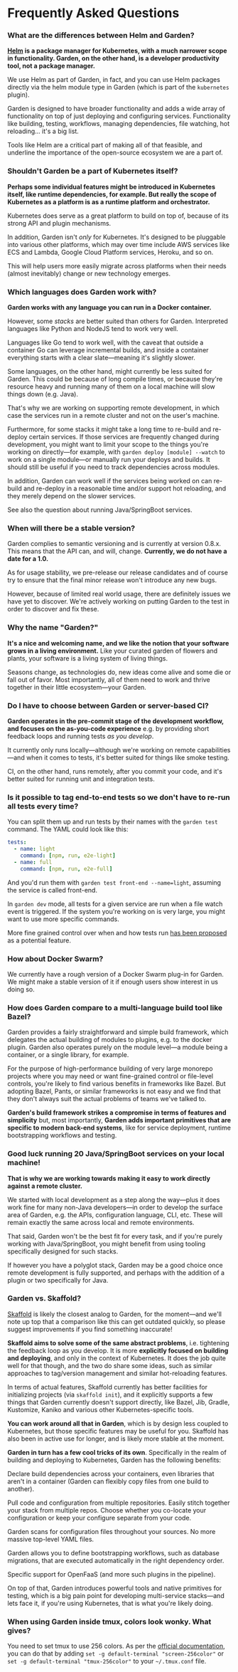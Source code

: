 # Frequently Asked Questions

### What are the differences between Helm and Garden? 

**[Helm](https://helm.sh/) is a package manager for Kubernetes, with a much narrower scope in functionality. Garden, on the other hand, is a developer productivity tool, not a package manager.**

We use Helm as part of Garden, in fact, and you can use Helm packages directly via the helm module type in Garden (which is part of the `kubernetes` plugin).

Garden is designed to have broader functionality and adds a wide array of functionality on top of just deploying and configuring services. Functionality like building, testing, workflows, managing dependencies, file watching, hot reloading... it's a big list.

Tools like Helm are a critical part of making all of that feasible, and underline the importance of the open-source ecosystem we are a part of.

### Shouldn't Garden be a part of Kubernetes itself? 

**Perhaps some individual features might be introduced in Kubernetes itself, like runtime dependencies, for example. But really the scope of Kubernetes as a platform is as a runtime platform and orchestrator.**

Kubernetes does serve as a great platform to build on top of, because of its strong API and plugin mechanisms.

In addition, Garden isn't *only* for Kubernetes. It's designed to be pluggable into various other platforms, which may over time include AWS services like ECS and Lambda, Google Cloud Platform services, Heroku, and so on.

This will help users more easily migrate across platforms when their needs (almost inevitably) change or new technology emerges.

### Which languages does Garden work with?

**Garden works with any language you can run in a Docker container.**

However, some *stacks* are better suited than others for Garden. Interpreted languages like Python and NodeJS tend to work very well.

Languages like Go tend to work well, with the caveat that outside a container Go can leverage incremental builds, and inside a container everything starts with a clear slate—meaning it's slightly slower.

Some languages, on the other hand, might currently be less suited for Garden. This could be because of long compile times, or because they're resource heavy and running many of them on a local machine will slow things down (e.g. Java). 

That's why we are working on supporting remote development, in which case the services run in a remote cluster and not on the user's machine.

Furthermore, for some stacks it might take a long time to re-build and re-deploy certain services. If those services are frequently changed during development, you might want to limit your scope to the things you're working on directly—for example, with `garden deploy [module] --watch` to work on a single module—or manually run your deploys and builds. It should still be useful if you need to track dependencies across modules.

In addition, Garden can work well if the services being worked on can re-build and re-deploy in a reasonable time and/or support hot reloading, and they merely depend on the slower services.

See also the question about running Java/SpringBoot services.

### When will there be a stable version? 

Garden complies to semantic versioning and is currently at version 0.8.x. This means that the API can, and will, change. **Currently, we do not have a date for a 1.0.**

As for usage stability, we pre-release our release candidates and of course try to ensure that the final minor release won't introduce any new bugs. 

However, because of limited real world usage, there are definitely issues we have yet to discover. We're actively working on putting Garden to the test in order to discover and fix these.

### Why the name "Garden?"

**It's a nice and welcoming name, and we like the notion that your software grows in a living environment.** Like your curated garden of flowers and plants, your software is a living system of living things. 

Seasons change, as technologies do, new ideas come alive and some die or fall out of favor. Most importantly, all of them need to work and thrive together in their little ecosystem—your Garden.

### Do I have to choose between Garden or server-based CI? 

**Garden operates in the pre-commit stage of the development workflow, and focuses on the as-you-code experience** e.g. by providing short feedback loops and running tests *as you develop*.

It currently only runs locally—although we're working on remote capabilities—and when it comes to tests, it's better suited for things like smoke testing.

CI, on the other hand, runs remotely, after you commit your code, and it's better suited for running unit and integration tests.

### Is it possible to tag end-to-end tests so we don't have to re-run all tests every time?

You can split them up and run tests by their names with the `garden test` command. The YAML could look like this:

```yaml
tests:
  - name: light
    command: [npm, run, e2e-light]
  - name: full
    command: [npm, run, e2e-full]
```

And you'd run them with `garden test front-end --name=light`, assuming the service is called front-end.

In `garden dev` mode, all tests for a given service are run when a file watch event is triggered. If the system you're working on is very large, you might want to use more specific commands.

More fine grained control over when and how tests run [has been proposed](https://github.com/garden-io/garden/issues/438) as a potential feature.

### How about Docker Swarm?

We currently have a rough version of a Docker Swarm plug-in for Garden. We might make a stable version of it if enough users show interest in us doing so.

### How does Garden compare to a multi-language build tool like Bazel? 

Garden provides a fairly straightforward and simple build framework, which delegates the actual building of modules to plugins, e.g. to the docker plugin. Garden also operates purely on the module level—a module being a container, or a single library, for example. 

For the purpose of high-performance building of very large monorepo projects where you may need or want fine-grained control or file-level controls, you're likely to find various benefits in frameworks like Bazel. But adopting Bazel, Pants, or similar frameworks is not easy and we find that they don't always suit the actual problems of teams we've talked to. 

**Garden's build framework strikes a compromise in terms of features and simplicity** but, most importantly, **Garden adds important primitives that are specific to modern back-end systems**, like for service deployment, runtime bootstrapping workflows and testing.

### Good luck running 20 Java/SpringBoot services on your local machine!

**That is why we are working towards making it easy to work directly against a remote cluster.**

We started with local development as a step along the way—plus it does work fine for many non-Java developers—in order to develop the surface area of Garden, e.g. the APIs, configuration language, CLI, etc. These will remain exactly the same across local and remote environments.

That said, Garden won't be the best fit for every task, and if you're purely working with Java/SpringBoot, you might benefit from using tooling specifically designed for such stacks. 

If however you have a polyglot stack, Garden may be a good choice once remote development is fully supported, and perhaps with the addition of a plugin or two specifically for Java.

### Garden vs. Skaffold? 

[Skaffold](https://github.com/GoogleContainerTools/skaffold) is likely the closest analog to Garden, for the moment—and we'll note up top that a comparison like this can get outdated quickly, so please suggest improvements if you find something inaccurate! 

**Skaffold aims to solve some of the same abstract problems**, i.e. tightening the feedback loop as you develop. It is more **explicitly focused on building and deploying**, and only in the context of Kubernetes. It does the job quite well for that though, and the two do share some ideas, such as similar approaches to tag/version management and similar hot-reloading features.

In terms of actual features, Skaffold currently has better facilities for initializing projects (via `skaffold init`), and it explicitly supports a few things that Garden currently doesn't support directly, like Bazel, Jib, Gradle, Kustomize, Kaniko and various other Kubernetes-specific tools. 

**You can work around all that in Garden**, which is by design less coupled to Kubernetes, but those specific features may be useful for you. Skaffold has also been in active use for longer, and is likely more stable at the moment.

**Garden in turn has a few cool tricks of its own**. Specifically in the realm of building and deploying to Kubernetes, Garden has the following benefits:

Declare build dependencies across your containers, even libraries that aren't in a container (Garden can flexibly copy files from one build to another).

Pull code and configuration from multiple repositories. Easily stitch together your stack from multiple repos. Choose whether you co-locate your configuration or keep your configure separate from your code.

Garden scans for configuration files throughout your sources. No more massive top-level YAML files.

Garden allows you to define bootstrapping workflows, such as database migrations, that are executed automatically in the right dependency order.

Specific support for OpenFaaS (and more such plugins in the pipeline).

On top of that, Garden introduces powerful tools and native primitives for testing, which is a big pain point for developing multi-service stacks—and lets face it, if you're using Kubernetes, that is what you're likely doing.

### When using Garden inside tmux, colors look wonky. What gives?

You need to set tmux to use 256 colors. As per the [official documentation](https://github.com/tmux/tmux/wiki/FAQ#how-do-i-use-a-256-colour-terminal), you 
can do that by adding `set -g default-terminal "screen-256color"` or `set -g default-terminal "tmux-256color"` to your `~/.tmux.conf` file.